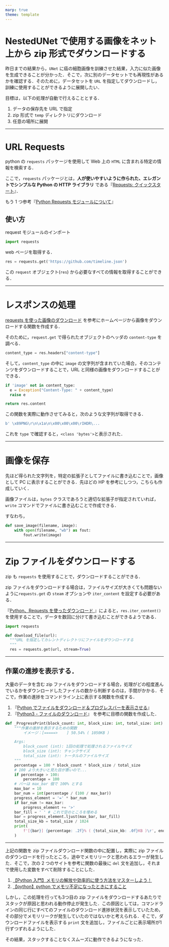 ```yaml
---
marp: true
theme: template
---
```


# NestedUNet で使用する画像をネット上から zip 形式でダウンロードする

昨日までの結果から，`UNet` に癌の細胞画像を訓練させた結果，入力に似た画像を生成できることが分かった．そこで，次に別のデータセットでも再現性があるかを確認する．そのために，データセットを `URL` を指定してダウンロードし，訓練に使用することができるように展開したい．

目標は，以下の処理が自動で行えることとする．

1. データの保存先を URL で指定
1. zip 形式で `temp` ディレクトリにダウンロード
1. 任意の場所に展開

---

# URL Requests

python の `requests` パッケージを使用して Web 上の `HTML` に含まれる特定の情報を検索する．

ここで，`requests` パッケージとは，**人が使いやすいように作られた、エレガントでシンプルな Python の HTTP ライブラリ** である『[Requests: クイックスタート](https://requests-docs-ja.readthedocs.io/en/latest/user/quickstart/)』．

もう 1 つ参考『[Python Requests モジュールについて](https://qiita.com/hththt/items/14bfc2bf23192b020371)』

## 使い方

request モジュールのインポート

```python
import requests
```

web ページを取得する．

```python
res = requests.get('https://github.com/timeline.json')
```

この `request` オブジェクト(`res`) から必要なすべての情報を取得することができる．

---

# レスポンスの処理

[requests を使った画像のダウンロード](https://qiita.com/donksite/items/21852b2baa94c94ffcbe) を参考にホームページから画像をダウンロードする関数を作成する．

そのために，`request.get` で得られたオブジェクトのヘッダの `content-type` を調べる．

```python
content_type = res.headers["content-type"]
```

そして，`content_type` の中に `image` の文字列が含まれていた場合，そのコンテンツをダウンロードすることで，URL と同様の画像をダウンロードすることができる．

```python
if 'image' not in content_type:
  e = Exception("Content-Type: " + content_type)
  raise e

return res.content
```

この関数を実際に動作させてみると，次のような文字列が取得できる．

```python
b' \x89PNG\r\n\x1a\n\x00\x00\x00\rIHDR\...
```

これを `type` で確認すると，`<class 'bytes'>`と表示された．

---

# 画像を保存

先ほど得られた文字列を，特定の拡張子としてファイルに書き込むことで，画像として PC に表示することができる．先ほどの HP を参考にしつつ，こちらも作成していく．

画像ファイルは，`bytes` クラスであろうと適切な拡張子が指定されていれば，`write` コマンドでファイルに書き込むことで作成できる．

すなわち，

```python
def save_image(filename, image):
    with open(filename, "wb") as fout:
        fout.write(image)
```

---

# Zip ファイルをダウンロードする

zip も `requests` を使用することで，ダウンロードすることができる．

zip ファイルをダウンロードする場合は，ファイルサイズが大きくても問題ないように`requests.get` の `steam` オプションや `iter_content` を設定する必要がある．

『[Python、Requests を使ったダウンロード ](https://blog.narito.ninja/detail/67/)』によると，`res.iter_content()` を使用することで，データを数回に分けて書き込むことができるようである．

```python
import requests

def download_file(url):
  """URL を指定してカレントディレクトリにファイルをダウンロードする
  """
  res = requests.get(url, stream=True)
```

---

## 作業の進捗を表示する．

大量のデータを含む zip ファイルをダウンロードする場合，処理がどの程度進んでいるかをダウンロードしたファイルの数から判断するのは，手間がかかる．そこで，作業の進捗をコマンドライン上に表示する関数を作成する．

1. 『[Python でファイルをダウンロード＆プログレスバーを表示させる](https://qiita.com/jesus_isao/items/ffa63778e7d3952537db)』
1. 『[Python3 - ファイルのダウンロード](https://blog.logicky.com/2017/01/21/python3-%E3%83%95%E3%82%A1%E3%82%A4%E3%83%AB%E3%81%AE%E3%83%80%E3%82%A6%E3%83%B3%E3%83%AD%E3%83%BC%E3%83%89/)』
   を参考に目標の関数を作成した．

```python
def _ProgressPrint(block_count: int, block_size: int, total_size: int):
    """作業の進捗を表示するための関数
        イメージ：[=====>    ] 50.54% ( 1050KB )

    Args:
        block_count (int): 1回の処理で処理されるファイルサイズ
        block_size (int): チャンクサイズ
        total_size (int): トータルのファイルサイズ
    """
    percentage = 100 * block_count * block_size / total_size
    # 100 より大きいと見た目が悪いので...
    if percentage > 100:
        percentage = 100
    # バーは max_bar 個で 100% とする
    max_bar = 10
    bar_num = int(percentage / (100 / max_bar))
    progress_element = '=' * bar_num
    if bar_num != max_bar:
        progress_element += '>'
    bar_fill = ' ' # これで空のところを埋める
    bar = progress_element.ljust(max_bar, bar_fill)
    total_size_kb = total_size / 1024
    print(
        f'[{bar}] {percentage: .2f}% ( {total_size_kb: .0f}KB )\r', end=''
    )
```

---

上記の関数を zip ファイルダウンロード関数の中に配置し，実際に zip ファイルのダウンロードを行ったところ，途中でメモリリークと思われるエラーが発生した．そこで，次の 2 つのサイトを参考に関数の最後に `del` 文を追加し，それまで使用した変数をすべて削除することにした．

1. [【Python 入門】メモリの解放や効率的に使う方法をマスターしよう！](https://www.sejuku.net/blog/74447)
1. [【python】python でメモリ不足になったときにすること](https://www.haya-programming.com/entry/2017/02/09/190512)

しかし，この処理を行っても3つ目の zip ファイルをダウンロードするあたりでスタックが原因と思われる動作停止が発生した．この原因としては，コマンドラインの同じ行にすべてのファイルのダウンロード進捗状況を表示していたため，その部分でメモリリークが発生していたのではないかと考えられる．そこで，ダウンロードファイルを表示する `print` 文を追加し，ファイルごとに表示場所が1行ずつずれるようにした．

その結果，スタックすることなくスムーズに動作できるようになった．